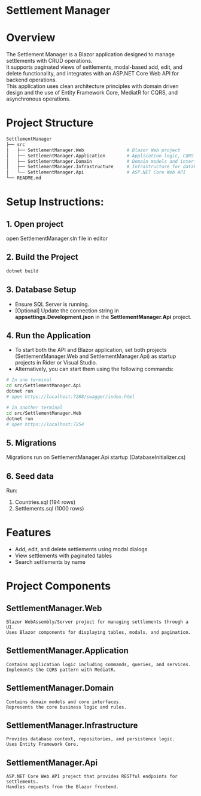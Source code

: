 # Settlement Manager

# Overview
The Settlement Manager is a Blazor application designed to manage settlements with CRUD operations. <br>
It supports paginated views of settlements, modal-based add, edit, and delete functionality, and integrates with an ASP.NET Core Web API for backend operations. <br>
This application uses clean architecture principles with domain driven design and the use of Entity Framework Core, MediatR for CQRS, and asynchronous operations.

# Project Structure
```bash
SettlementManager
├── src
│   ├── SettlementManager.Web                # Blazor Web project
│   ├── SettlementManager.Application        # Application logic, CQRS handlers
│   ├── SettlementManager.Domain             # Domain models and interfaces
│   ├── SettlementManager.Infrastructure     # Infrastructure for database and repositories
│   └── SettlementManager.Api                # ASP.NET Core Web API
└── README.md
```

# Setup Instructions:

## 1. Open project
open SettlementManager.sln file in editor

## 2. Build the Project
```bash
dotnet build
```

## 3. Database Setup
- Ensure SQL Server is running.
- [Optional] Update the connection string in <b>appsettings.Development.json</b> in the <b>SettlementManager.Api</b> project.

## 4. Run the Application
- To start both the API and Blazor application, set both projects (SettlementManager.Web and SettlementManager.Api) as startup projects in Rider or Visual Studio.
- Alternatively, you can start them using the following commands:
```bash
# In one terminal
cd src/SettlementManager.Api
dotnet run
# open https://localhost:7288/swagger/index.html

# In another terminal
cd src/SettlementManager.Web
dotnet run
# open https://localhost:7254
```

## 5. Migrations
Migrations run on SettlementManager.Api startup (DatabaseInitializer.cs)

## 6. Seed data
Run:
1. Countries.sql (194 rows)
2. Settlements.sql (1000 rows)

# Features
- Add, edit, and delete settlements using modal dialogs
- View settlements with paginated tables
- Search settlements by name

# Project Components
## SettlementManager.Web
    Blazor WebAssembly/Server project for managing settlements through a UI.
    Uses Blazor components for displaying tables, modals, and pagination.

## SettlementManager.Application
    Contains application logic including commands, queries, and services.
    Implements the CQRS pattern with MediatR.

## SettlementManager.Domain
    Contains domain models and core interfaces.
    Represents the core business logic and rules.

## SettlementManager.Infrastructure
    Provides database context, repositories, and persistence logic.
    Uses Entity Framework Core.

## SettlementManager.Api
    ASP.NET Core Web API project that provides RESTful endpoints for settlements.
    Handles requests from the Blazor frontend.